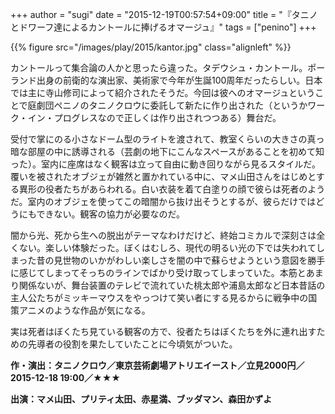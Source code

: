 +++
author = "sugi"
date = "2015-12-19T00:57:54+09:00"
title = "『タニノとドワーフ達によるカントールに捧げるオマージュ』"
tags = ["penino"]
+++

{{% figure src="/images/play/2015/kantor.jpg" class="alignleft" %}}

カントールって集合論の人かと思ったら違った。タデウシュ・カントール。ポーランド出身の前衛的な演出家、美術家で今年が生誕100周年だったらしい。日本では主に寺山修司によって紹介されたそうだ。今回は彼へのオマージュということで庭劇団ペニノのタニノクロウに委託して新たに作り出された（というかワーク・イン・プログレスなので正しくは作り出されつつある）舞台だ。

受付で掌にのる小さなドーム型のライトを渡されて、教室くらいの大きさの真っ暗な部屋の中に誘導される（芸劇の地下にこんなスペースがあることを初めて知った）。室内に座席はなく観客は立って自由に動き回りながら見るスタイルだ。覆いを被されたオブジェが雑然と置かれている中に、マメ山田さんをはじめとする異形の役者たちがあらわれる。白い衣装を着て白塗りの顔で彼らは死者のようだ。室内のオブジェを使ってこの暗闇から抜け出そうとするが、彼らだけではどうにもできない。観客の協力が必要なのだ。

闇から光、死から生への脱出がテーマなわけだけど、終始コミカルで深刻さは全くない。楽しい体験だった。ぼくはむしろ、現代の明るい光の下では失われてしまった昔の見世物のいかがわしい楽しさを闇の中で蘇らせようという意図を勝手に感じてしまってそっちのラインでばかり受け取ってしまっていた。本筋とあまり関係ないが、舞台装置のテレビで流れていた桃太郎や浦島太郎など日本昔話の主人公たちがミッキーマウスをやっつけて笑い者にする見るからに戦争中の国策アニメのような作品が気になる。

実は死者はぼくたち見ている観客の方で、役者たちはぼくたちを外に連れ出すための先導者の役割を果たしていたことに今頃気がついた。

**作・演出：タニノクロウ／東京芸術劇場アトリエイースト／立見2000円／2015-12-18 19:00／★★★**

**出演：マメ山田、プリティ太田、赤星満、ブッダマン、森田かずよ**
